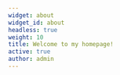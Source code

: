 ```yaml
---
widget: about
widget_id: about
headless: true
weight: 10
title: Welcome to my homepage!
active: true
author: admin
---
```

